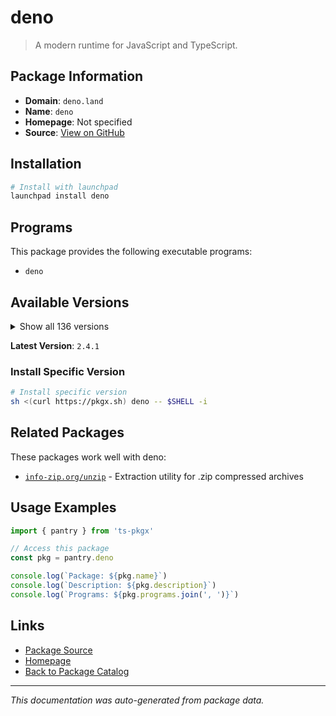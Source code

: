 # deno

> A modern runtime for JavaScript and TypeScript.

## Package Information

- **Domain**: `deno.land`
- **Name**: `deno`
- **Homepage**: Not specified
- **Source**: [View on GitHub](https://github.com/pkgxdev/pantry/tree/main/projects/deno.land/package.yml)

## Installation

```bash
# Install with launchpad
launchpad install deno
```

## Programs

This package provides the following executable programs:

- `deno`

## Available Versions

<details>
<summary>Show all 136 versions</summary>

- `2.4.1`, `2.4.0`, `2.3.7`, `2.3.6`, `2.3.5`
- `2.3.4`, `2.3.3`, `2.3.2`, `2.3.1`, `2.2.14`
- `2.2.13`, `2.2.12`, `2.2.11`, `2.2.10`, `2.2.9`
- `2.2.8`, `2.2.7`, `2.2.6`, `2.2.5`, `2.2.4`
- `2.2.3`, `2.2.2`, `2.2.1`, `2.2.0`, `2.1.13`
- `2.1.12`, `2.1.11`, `2.1.10`, `2.1.9`, `2.1.8`
- `2.1.7`, `2.1.6`, `2.1.5`, `2.1.4`, `2.1.3`
- `2.1.2`, `2.1.1`, `2.1.0`, `2.0.6`, `2.0.5`
- `2.0.4`, `2.0.3`, `2.0.2`, `2.0.1`, `2.0.0`
- `1.46.3`, `1.46.2`, `1.46.1`, `1.46.0`, `1.45.5`
- `1.45.4`, `1.45.3`, `1.45.2`, `1.45.1`, `1.45.0`
- `1.44.4`, `1.44.3`, `1.44.2`, `1.44.1`, `1.44.0`
- `1.43.6`, `1.43.5`, `1.43.4`, `1.43.3`, `1.43.2`
- `1.43.1`, `1.43.0`, `1.42.4`, `1.42.3`, `1.42.2`
- `1.42.1`, `1.42.0`, `1.41.3`, `1.41.2`, `1.41.1`
- `1.41.0`, `1.40.5`, `1.40.4`, `1.40.3`, `1.40.2`
- `1.40.1`, `1.40.0`, `1.39.4`, `1.39.3`, `1.39.2`
- `1.39.1`, `1.39.0`, `1.38.5`, `1.38.4`, `1.38.3`
- `1.38.2`, `1.38.1`, `1.38.0`, `1.37.2`, `1.37.1`
- `1.37.0`, `1.36.4`, `1.36.3`, `1.36.2`, `1.36.1`
- `1.36.0`, `1.35.3`, `1.35.2`, `1.35.1`, `1.35.0`
- `1.34.3`, `1.34.2`, `1.34.1`, `1.34.0`, `1.33.4`
- `1.33.3`, `1.33.2`, `1.33.1`, `1.33.0`, `1.32.5`
- `1.32.4`, `1.32.3`, `1.32.2`, `1.32.1`, `1.32.0`
- `1.31.3`, `1.31.2`, `1.31.1`, `1.31.0`, `1.30.3`
- `1.30.2`, `1.30.1`, `1.30.0`, `1.29.2`, `1.29.1`
- `1.29.0`, `1.28.3`, `1.28.2`, `1.28.1`, `1.28.0`
- `1.26.2`

</details>

**Latest Version**: `2.4.1`

### Install Specific Version

```bash
# Install specific version
sh <(curl https://pkgx.sh) deno -- $SHELL -i
```

## Related Packages

These packages work well with deno:

- [`info-zip.org/unzip`](../info-zip.org/unzip/index.md) - Extraction utility for .zip compressed archives

## Usage Examples

```typescript
import { pantry } from 'ts-pkgx'

// Access this package
const pkg = pantry.deno

console.log(`Package: ${pkg.name}`)
console.log(`Description: ${pkg.description}`)
console.log(`Programs: ${pkg.programs.join(', ')}`)
```

## Links

- [Package Source](https://github.com/pkgxdev/pantry/tree/main/projects/deno.land/package.yml)
- [Homepage](#)
- [Back to Package Catalog](../../package-catalog.md)

---

*This documentation was auto-generated from package data.*
